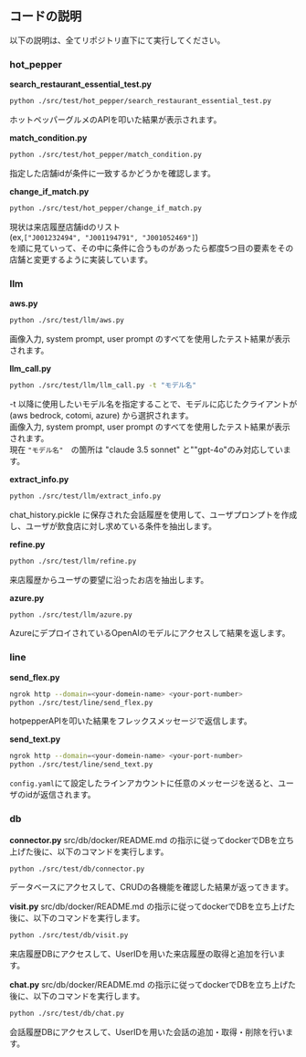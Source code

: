 ## コードの説明
以下の説明は、全てリポジトリ直下にて実行してください。

### hot_pepper
**search_restaurant_essential_test.py**
```bash
python ./src/test/hot_pepper/search_restaurant_essential_test.py
```
ホットペッパーグルメのAPIを叩いた結果が表示されます。

**match_condition.py**
```bash
python ./src/test/hot_pepper/match_condition.py
```
指定した店舗idが条件に一致するかどうかを確認します。

**change_if_match.py**
```bash
python ./src/test/hot_pepper/change_if_match.py
```
現状は来店履歴店舗idのリスト  
(ex,`["J001232494", "J001194791", "J001052469"]`)  
を順に見ていって、その中に条件に合うものがあったら都度5つ目の要素をその店舗と変更するように実装しています。

### llm
**aws.py**
```bash
python ./src/test/llm/aws.py
```
画像入力, system prompt, user prompt のすべてを使用したテスト結果が表示されます。

**llm_call.py**
```bash
python ./src/test/llm/llm_call.py -t "モデル名"
```
-t 以降に使用したいモデル名を指定することで、モデルに応じたクライアントが(aws bedrock, cotomi, azure) から選択されます。  
画像入力, system prompt, user prompt のすべてを使用したテスト結果が表示されます。  
現在 ```"モデル名"```　の箇所は "claude 3.5 sonnet" と""gpt-4o"のみ対応しています。

**extract_info.py**
```bash
python ./src/test/llm/extract_info.py
```
chat_history.pickle に保存された会話履歴を使用して、ユーザプロンプトを作成し、ユーザが飲食店に対し求めている条件を抽出します。  

**refine.py**
```bash
python ./src/test/llm/refine.py
```
来店履歴からユーザの要望に沿ったお店を抽出します。

**azure.py**
```bash
python ./src/test/llm/azure.py
```
AzureにデプロイされているOpenAIのモデルにアクセスして結果を返します。

### line
**send_flex.py**
```bash
ngrok http --domain=<your-domein-name> <your-port-number>
python ./src/test/line/send_flex.py
```
hotpepperAPIを叩いた結果をフレックスメッセージで返信します。

**send_text.py**
```bash
ngrok http --domain=<your-domein-name> <your-port-number>
python ./src/test/line/send_text.py
```
```config.yaml```にて設定したラインアカウントに任意のメッセージを送ると、ユーザのidが返信されます。


### db
**connector.py**
src/db/docker/README.md の指示に従ってdockerでDBを立ち上げた後に、以下のコマンドを実行します。
```bash
python ./src/test/db/connector.py
```
データベースにアクセスして、CRUDの各機能を確認した結果が返ってきます。

**visit.py**
src/db/docker/README.md の指示に従ってdockerでDBを立ち上げた後に、以下のコマンドを実行します。
```bash
python ./src/test/db/visit.py
```
来店履歴DBにアクセスして、UserIDを用いた来店履歴の取得と追加を行います。

**chat.py**
src/db/docker/README.md の指示に従ってdockerでDBを立ち上げた後に、以下のコマンドを実行します。
```bash
python ./src/test/db/chat.py
```
会話履歴DBにアクセスして、UserIDを用いた会話の追加・取得・削除を行います。

